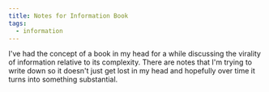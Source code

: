 ```yaml
---
title: Notes for Information Book
tags:
  - information
---
```

I've had the concept of a book in my head for a while discussing the virality of information relative to its complexity. There are notes that I'm trying to write down so it doesn't just get lost in my head and hopefully over time it turns into something substantial. 